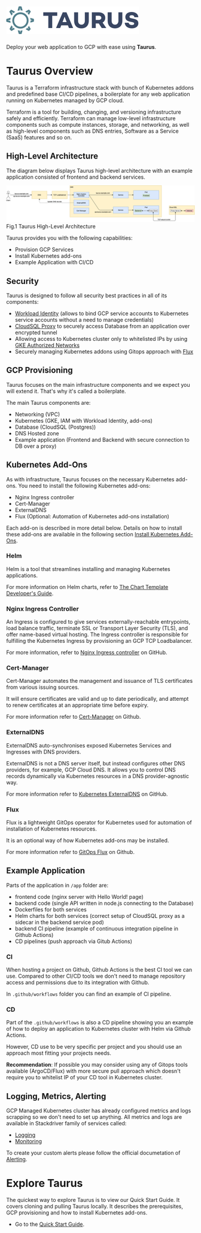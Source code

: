 # ![Logo][logo-img]

Deploy your web application to GCP with ease using __Taurus__.

# Taurus Overview
Taurus is a Terraform infrastructure stack with bunch of Kubernetes addons and predefined base CI/CD pipelines, a boilerplate for any web application running on Kubernetes managed by GCP cloud.

Terraform is a tool for building, changing, and versioning infrastructure safely and efficiently. Terraform can manage  low-level infrastructure components such as compute instances, storage, and networking, as well as high-level components such as DNS entries, Software as a Service (SaaS) features and so on.

## High-Level Architecture
The diagram below displays Taurus high-level architecture with an example application consisted of frontend and backend services.

![High level architecture][high-level-architecture]
Fig.1 Taurus High-Level Architecture

Taurus provides you with the following capabilities:
- Provision GCP Services
- Install Kubernetes add-ons
- Example Application with CI/CD

## Security
Taurus is designed to follow all security best practices in all of its components:
- [Workload Identity] (allows to bind GCP service accounts to Kubernetes service accounts without a need to manage credentials)
- [CloudSQL Proxy] to securely access Database from an application over encrypted tunnel
- Allowing access to Kubernetes cluster only to whitelisted IPs by using [GKE Authorized Networks]
- Securely managing Kubernetes addons using Gitops approach with [Flux]

## GCP Provisioning
Taurus focuses on the main infrastructure components and we expect you will extend it. That's why it's called a boilerplate.

The main Taurus components are:
- Networking (VPC)
- Kubernetes (GKE, IAM with Workload Identity, add-ons)
- Database (CloudSQL (Postgres))
- DNS Hosted zone
- Example application (Frontend and Backend with secure connection to DB over a proxy)

## Kubernetes Add-Ons
As with infrastructure, Taurus focuses on the necessary Kubernetes add-ons. You need to install the following Kubernetes add-ons:
- Nginx Ingress controller
- Cert-Manager
- ExternalDNS
- Flux (Optional: Automation of Kubernetes add-ons installation)

Each add-on is described in more detail below. Details on how to install these add-ons are available in the following section [Install Kubernetes Add-Ons].

### Helm 
Helm is a tool that streamlines installing and managing Kubernetes applications.

For more information on Helm charts, refer to [The Chart Template Developer's Guide](https://docs.helm.sh/chart_template_guide/#the-chart-template-developer-s-guide).

### Nginx Ingress Controller
An Ingress is configured to give services externally-reachable entrypoints, load balance traffic, terminate SSL or Transport Layer Security (TLS), and offer name-based virtual hosting. The Ingress controller is responsible for fulfilling the Kubernetes Ingress by provisioning an GCP TCP Loadbalancer.

For more information, refer to [Nginx Ingress controller] on GitHub.

### Cert-Manager
Cert-Manager automates the management and issuance of TLS certificates from various issuing sources.

It will ensure certificates are valid and up to date periodically, and attempt to renew certificates at an appropriate time before expiry.

For more information refer to [Cert-Manager] on Github.

### ExternalDNS
ExternalDNS auto-synchronises exposed Kubernetes Services and Ingresses with DNS providers.

ExternalDNS is not a DNS server itself, but instead configures other DNS providers, for example, GCP Cloud DNS. It allows you to control DNS records dynamically via Kubernetes resources in a DNS provider-agnostic way.

For more information refer to [Kubernetes ExternalDNS] on GitHub.

### Flux
Flux is a lightweight GitOps operator for Kubernetes used for automation of installation of Kubernetes resources.

It is an optional way of how Kubernetes add-ons may be installed.

For more information refer to [GitOps Flux] on Github.

## Example Application
Parts of the application in `/app` folder are:
- frontend code (nginx server with Hello World! page)
- backend code (single API written in node.js connecting to the Database)
- Dockerfiles for both services
- Helm charts for both services (correct setup of CloudSQL proxy as a sidecar in the backend service pod)
- backend CI pipeline (example of continuous integration pipeline in Github Actions)
- CD pipelines (push approach via Gitub Actions)

### CI
When hosting a project on Github, Github Actions is the best CI tool we can use.
Compared to other CI/CD tools we don't need to manage repository access and permissions due to its integration with Github.

In `.github/workflows` folder you can find an example of CI pipeline.

### CD
Part of the `.github/workflows` is also a CD pipeline showing you an example of how to deploy an application to Kubernetes cluster with Helm via Github Actions.

However, CD use to be very specific per project and you should use an approach most fitting your projects needs.

**Recommendation**: If possible you may consider using any of Gitops tools available (ArgoCD/Flux) with more secure pull approach which doesn't require you to whitelist IP of your CD tool in Kubernetes cluster.

## Logging, Metrics, Alerting
GCP Managed Kubernetes cluster has already configured metrics and logs scrapping so we don't need to set up anything.
All metrics and logs are available in Stackdriver family of services called:
- [Logging]
- [Monitoring]

To create your custom alerts please follow the official documetation of [Alerting].

# Explore Taurus
The quickest way to explore Taurus is to view our Quick Start Guide. It covers cloning and pulling Taurus locally. It describes the prerequisites, GCP provisioning and how to install Kubernetes add-ons.

- Go to the [Quick Start Guide].

<!-- Internal Links -->
[logo-img]: img/Accel_Logo_Taurus.svg
[high-level-architecture]: img/high-level-architecture.png
[Install Kubernetes Add-Ons]:/helm/
[Quick Start Guide]:/quick-start/


<!-- External Links -->
[Logging]: https://cloud.google.com/logging
[Monitoring]: https://cloud.google.com/monitoring
[Alerting]: https://cloud.google.com/monitoring/alerts

[Workload Identity]: https://cloud.google.com/kubernetes-engine/docs/how-to/workload-identity
[CloudSQL Proxy]: https://cloud.google.com/sql/docs/postgres/sql-proxy
[GKE Authorized Networks]: https://cloud.google.com/kubernetes-engine/docs/how-to/authorized-networks
[Flux]: https://fluxcd.io

[Nginx Ingress controller]: https://github.com/helm/charts/tree/master/stable/nginx-ingress
[Cert-Manager]: https://github.com/jetstack/cert-manager
[Kubernetes ExternalDNS]: https://github.com/bitnami/charts/tree/master/bitnami/external-dns
[GitOps Flux]: https://github.com/fluxcd/flux/tree/master/chart/flux